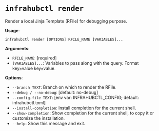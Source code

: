 # `infrahubctl render`

Render a local Jinja Template (RFile) for debugging purpose.

**Usage**:

```console
infrahubctl render [OPTIONS] RFILE_NAME [VARIABLES]...
```

**Arguments**:

* `RFILE_NAME`: [required]
* `[VARIABLES]...`: Variables to pass along with the query. Format key=value key=value.

**Options**:

* `--branch TEXT`: Branch on which to render the RFile.
* `--debug / --no-debug`: [default: no-debug]
* `--config-file TEXT`: [env var: INFRAHUBCTL_CONFIG; default: infrahubctl.toml]
* `--install-completion`: Install completion for the current shell.
* `--show-completion`: Show completion for the current shell, to copy it or customize the installation.
* `--help`: Show this message and exit.
